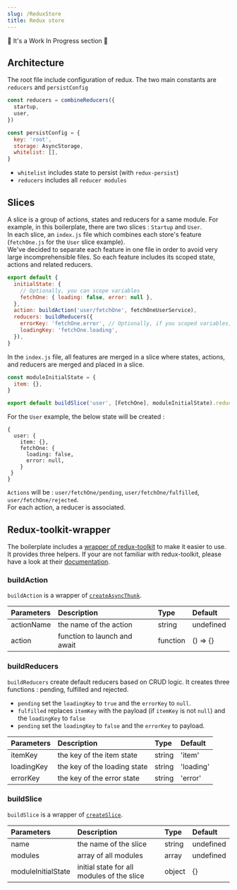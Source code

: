 ```yaml
---
slug: /ReduxStore
title: Redux store
---
```


🚧 It's a Work In Progress section 🚧

## Architecture
The root file include configuration of redux. The two main constants are `reducers` and `persistConfig`

```javascript
const reducers = combineReducers({
  startup,
  user,
})

const persistConfig = {
  key: 'root',
  storage: AsyncStorage,
  whitelist: [],
}
```

 - `whitelist` includes state to persist (with `redux-persist`)
 - `reducers` includes all `reducer modules`

## Slices

A slice is a group of actions, states and reducers for a same module. For example, in this boilerplate, there are two slices : `Startup` and `User`.  
In each slice, an `index.js` file which combines each store's feature (`fetchOne.js` for the `User` slice example).   
We've decided to separate each feature in one file in order to avoid very large incomprehensible files.
So each feature includes its scoped state, actions and related reducers. 

```javascript
export default {
  initialState: {
    // Optionally, you can scope variables
    fetchOne: { loading: false, error: null },
  },
  action: buildAction('user/fetchOne', fetchOneUserService),
  reducers: buildReducers({
    errorKey: 'fetchOne.error', // Optionally, if you scoped variables, you can use a key with dot notation
    loadingKey: 'fetchOne.loading',
  }),
}
```

In the `index.js` file, all features are merged in a slice where states, actions, and reducers are merged and placed in a slice.

```javascript
const moduleInitialState = {
  item: {},
}

export default buildSlice('user', [FetchOne], moduleInitialState).reducer
```

For the `User` example, the below state will be created :
```
{
  user: {
    item: {},
    fetchOne: {
      loading: false,
      error: null,
    }   
 }
}
```
`Actions` will be : `user/fetchOne/pending`, `user/fetchOne/fulfilled`, `user/fetchOne/rejected`.  
For each action, a reducer is associated.

## Redux-toolkit-wrapper
The boilerplate includes a [wrapper of redux-toolkit](https://github.com/thecodingmachine/redux-toolkit-wrapper) to make it easier to use. It provides three helpers.
If your are not familiar with redux-toolkit, please have a look at their [documentation](https://redux-toolkit.js.org/api/configureStore).

### buildAction
`buildAction` is a wrapper of [`createAsyncThunk`](https://redux-toolkit.js.org/api/createAsyncThunk).

|       Parameters      |      Description                            |   Type    |   Default  |
| :-------------------- | :------------------------------------------ | :-------- | :--------- |
| actionName            | the name of the action                      | string    | undefined  |
| action                | function to launch and await                | function  | () => {}   |

### buildReducers
`buildReducers` create default reducers based on CRUD logic. It creates three functions : pending, fulfilled and rejected.
- `pending` set the `loadingKey` to `true` and the `errorKey` to `null`.
- `fulfilled` replaces `itemKey` with the payload (if `itemKey` is not `null`) and the `loadingKey` to `false`
- `pending` set the `loadingKey` to `false` and the `errorKey` to payload.


|   Parameters   |      Description               |   Type    |   Default |
| :------------- | :----------------------------- | :-------- | :-------- |
| itemKey        | the key of the item state      | string    | 'item'    |
| loadingKey     | the key of the loading state   | string    | 'loading' |
| errorKey       | the key of the error state     | string    | 'error'   |

### buildSlice
`buildSlice` is a wrapper of [`createSlice`](https://redux-toolkit.js.org/api/createSlice).


|       Parameters      |      Description                              |   Type    |   Default |
| :-------------------- | :-------------------------------------------- | :-------- | :-------- |
| name                  | the name of the slice                         | string    | undefined |
| modules               | array of all modules                          | array     | undefined |
| moduleInitialState    | initial state for all modules of the slice    | object    | {}        |
